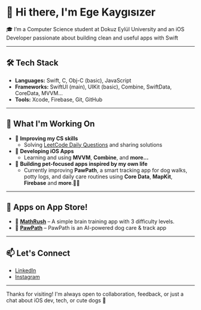 # 👋 Hi there, I'm Ege Kaygısızer

🎓 I’m a Computer Science student at Dokuz Eylül University and an iOS Developer passionate about building clean and useful apps with Swift

---

## 🛠️ Tech Stack

- **Languages:** Swift, C, Obj-C (basic), JavaScript
- **Frameworks:** SwiftUI (main), UIKit (basic), Combine, SwiftData, CoreData, MVVM...
- **Tools:** Xcode, Firebase, Git, GitHub

---

## 🧠 What I'm Working On

- 🧩 **Improving my CS skills**
  - Solving [LeetCode Daily Questions](https://github.com/egekaygisizer/LeetCode-Daily-Problem) and sharing solutions
- 📱 **Developing iOS Apps**
  - Learning and using **MVVM**, **Combine**, and **more...**
- 🐾 **Building pet-focused apps inspired by my own life**
  - Currently improving **PawPath**, a smart tracking app for dog walks, potty logs, and daily care routines using **Core Data**, **MapKit**, **Firebase** and **more**.🐶📍

---

## 🚀 Apps on App Store!
- 🔢 [**MathRush**](https://apps.apple.com/tr/app/mathrush-quick-solve/id6744973300?l=tr) – A simple brain training app with 3 difficulty levels.
- 📍 [**PawPath**](https://apps.apple.com/us/app/pawpath-ai-vet-dog-tracker/id6746102202) – PawPath is an AI-powered dog care & track app
---

## 📫 Let's Connect

- [LinkedIn](https://www.linkedin.com/in/ege-kaygisizer-5b14012b1/)
- [Instagram](https://www.instagram.com/ege.code/)

---

Thanks for visiting! I'm always open to collaboration, feedback, or just a chat about iOS dev, tech, or cute dogs 🐶  
